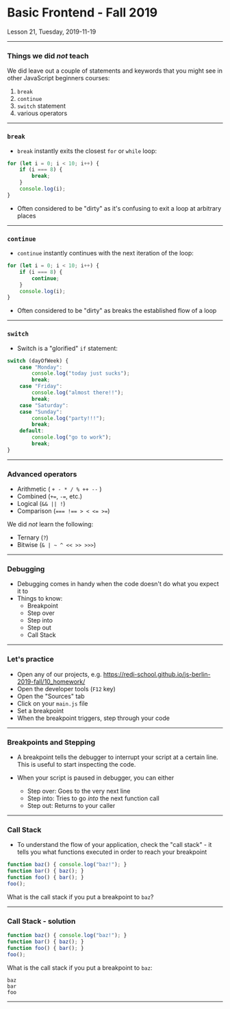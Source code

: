 <!-- .slide: id="lesson21" -->

# Basic Frontend - Fall 2019

Lesson 21, Tuesday, 2019-11-19

---

### Things we did _not_ teach

We did leave out a couple of statements and keywords that you might see in other JavaScript beginners courses:

1. `break`
1. `continue`
1. `switch` statement
1. various operators

---

### `break`

* `break` instantly exits the closest `for` or `while` loop:

```js
for (let i = 0; i < 10; i++) {
    if (i === 8) {
        break;
    }
    console.log(i);
}
```

* Often considered to be "dirty" as it's confusing to exit a loop at arbitrary places

---

### `continue`

* `continue` instantly continues with the next iteration of the loop:

```js
for (let i = 0; i < 10; i++) {
    if (i === 8) {
        continue;
    }
    console.log(i);
}
```

* Often considered to be "dirty" as breaks the established flow of a loop

---

### `switch`

* Switch is a "glorified" `if` statement:

```js
switch (dayOfWeek) {
    case "Monday":
        console.log("today just sucks");
        break;
    case "Friday":
        console.log("almost there!!");
        break;
    case "Saturday":
    case "Sunday":
        console.log("party!!!");
        break;
    default:
        console.log("go to work");
        break;
}
```

---

### Advanced operators

* Arithmetic ( `+ - * / % ++ --` )
* Combined (`+=`, `-=`, etc.)
* Logical (`&& || !`)
* Comparison (`=== !== > < <= >=`)

We did _not_ learn the following:

* Ternary (`?`)
* Bitwise (`& | ~ ^ << >> >>>`)

---

### Debugging

* Debugging comes in handy when the code doesn't do what you expect it to
* Things to know:
   * Breakpoint
   * Step over
   * Step into
   * Step out
   * Call Stack

---

### Let's practice

* Open any of our projects, e.g. https://redi-school.github.io/js-berlin-2019-fall/10_homework/
* Open the developer tools (`F12` key)
* Open the "Sources" tab
* Click on your `main.js` file
* Set a breakpoint
* When the breakpoint triggers, step through your code

---

### Breakpoints and Stepping

* A breakpoint tells the debugger to interrupt your script at a certain line. This is useful to start inspecting the code.

* When your script is paused in debugger, you can either
   * Step over: Goes to the very next line
   * Step into: Tries to go _into_ the next function call
   * Step out: Returns to your caller

---

### Call Stack

* To understand the flow of your application, check the "call stack" - it tells you what functions executed in order to reach your breakpoint

```js
function baz() { console.log("baz!"); }
function bar() { baz(); }
function foo() { bar(); }
foo();
```

What is the call stack if you put a breakpoint to `baz`?

---

### Call Stack - solution

```js
function baz() { console.log("baz!"); }
function bar() { baz(); }
function foo() { bar(); }
foo();
```

What is the call stack if you put a breakpoint to `baz`:

```none
baz
bar
foo
```

---
